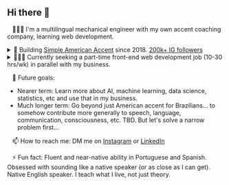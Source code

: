 ## Hi there 👋

&nbsp;&nbsp;&nbsp;👨🏻‍💻 I'm a multilingual mechanical engineer with my own accent coaching company, learning web development.

<details>
  <summary>🔭 Building <a href="https://github.com/SimpleAmericanAccent">Simple American Accent</a> since 2018. <a href="https://www.instagram.com/SimpleAmericanAccent">200k+ IG followers</a>
  </summary>
  <ul>
    <li>I help Brazilians get an American accent, if they are already advanced in English.</li>
    <li>Upgrading from a service business to a tech-enabled service business.</li>
    <li>I'm building my own full stack web app and already using the MVP with clients.</li>
  </ul>
</details>

<details>
  <summary>👨🏻‍💻 Currently seeking a part-time front-end web development job (10-30 hrs/wk) in parallel with my business.</summary>
  <ul>
    <li>Why?</li>
    <ul>  
      <li>build my skills further &</li>
      <li>stabilize my income / take some financial pressure off my business.</li>
    </ul>
    <li><a href="https://www.williamrosenberg.com">Here's my portfolio.</a></li>
  </ul>
  </details>

&nbsp;&nbsp;&nbsp;🔮 Future goals:
  - Nearer term: Learn more about AI, machine learning, data science, statistics, etc and use that in my business.
  - Much longer term: Go beyond just American accent for Brazilians... to somehow contribute more generally to speech, language, communication, consciousness, etc. TBD. But let's solve a narrow problem first...

&nbsp;&nbsp;&nbsp;📫 How to reach me: DM me on [Instagram](https://www.instagram.com/SimpleAmericanAccent) or [LinkedIn](https://www.linkedin.com/in/wrosenberg/)

&nbsp;&nbsp;&nbsp;⚡ Fun fact: Fluent and near-native ability in Portuguese and Spanish. Obsessed with sounding like a native speaker (or as close as I can get). Native English speaker. I teach what I live, not just theory.

<!--
**will-rosenberg/will-rosenberg** is a ✨ _special_ ✨ repository because its `README.md` (this file) appears on your GitHub profile.

Here are some ideas to get you started:

- 🔭 I’m currently working on ...
- 🌱 I’m currently learning ...
- 👯 I’m looking to collaborate on ...
- 🤔 I’m looking for help with ...
- 💬 Ask me about ...
- 📫 How to reach me: ...
- 😄 Pronouns: ...
- ⚡ Fun fact: ...
-->
